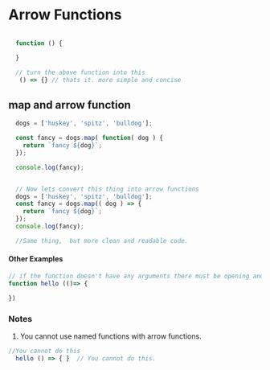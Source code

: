 # Arrow Functions


```javascript

  function () {

  }

  // turn the above function into this
   () => {} // thats it. more simple and concise

```


## map and arrow function

```javascript
  dogs = ['huskey', 'spitz', 'bulldog'];

  const fancy = dogs.map( function( dog ) {
    return `fancy ${dog}`;
  });

  console.log(fancy);


  // Now lets convert this thing into arrow functions
  dogs = ['huskey', 'spitz', 'bulldog'];
  const fancy = dogs.map(( dog ) => {
    return `fancy ${dog}`;
  });
  console.log(fancy);

  //Same thing,  but more clean and readable code.
```

#### Other Examples
```javascript
// if the function doesn't have any arguments there must be opening and closing brackets.
function hello (()=> {

})

```



### Notes
1. You cannot use named functions with arrow functions.

```javascript
//You cannot do this
  hello () => { }  // You cannot do this.
 ```
 
